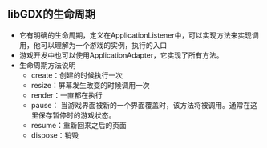 ## libGDX的生命周期

- 它有明确的生命周期，定义在ApplicationListener中，可以实现方法来实现调用，他可以理解为一个游戏的实例，执行的入口
- 游戏开发中也可以使用ApplicationAdapter，它实现了所有方法。
- 生命周期方法说明
  - create：创建的时候执行一次
  - resize：屏幕发生改变的时候调用一次
  - render：一直都在执行
  - pause： 当游戏界面被新的一个界面覆盖时，该方法将被调用。通常在这里保存暂停时的游戏状态。 
  - resume：重新回来之后的页面
  - dispose：销毁